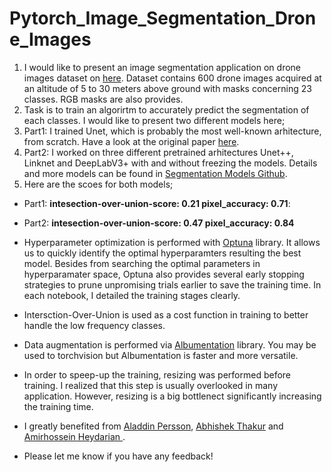 # Pytorch_Image_Segmentation_Drone_Images

1. I would like to present an image segmentation application on drone images dataset on [here]((https://www.tugraz.at/index.php?id=22387)). Dataset contains 600 drone images acquired 
at an altitude of 5 to 30 meters above ground with masks concerning 23 classes. RGB masks are also provides. 
2. Task is to train an algorirtm to accurately predict the segmentation of each classes. I would like to present two different models here;
3. Part1: I trained Unet, which is probably the most well-known arhitecture, from scratch. Have a look at the original paper [here](https://arxiv.org/abs/1505.04597).
4. Part2: I worked on three different pretrained arhitectures Unet++, Linknet and DeepLabV3+ with and without freezing the models. Details and more models can be found in [Segmentation Models Github](https://github.com/qubvel/segmentation_models.pytorch). 
5. Here are the scoes for both models;
- Part1: **intesection-over-union-score: 0.21 pixel_accuracy: 0.71**:
- Part2: **intesection-over-union-score: 0.47 pixel_accuracy: 0.84**

- Hyperparameter optimization is performed with [Optuna](https://optuna.org/) library. It allows us to quickly identify the optimal hyperparamters resulting the best model. Besides from searching the optimal parameters in hyperparamater space, Optuna also provides several early stopping strategies to prune unpromising trials earlier to save the training time. In each notebook, I detailed the training stages clearly.
- Intersction-Over-Union is used as a cost function in training to better handle the low frequency classes.
- Data augmentation is performed via [Albumentation](https://albumentations.ai/) library. You may be used to torchvision but Albumentation is faster and more versatile. 
- In order to speep-up the training, resizing was performed before training. I realized that this step is usually overlooked in many application. However, resizing is a big bottlenect significantly increasing the training time. 
- I greatly benefited from [Aladdin Persson](https://www.youtube.com/watch?v=IHq1t7NxS8k&list=LL&index=7&t=1738s), [Abhishek Thakur](https://www.youtube.com/watch?v=u1loyDCoGbE&list=LL&index=5) and [Amirhossein Heydarian ](https://github.com/amirhosseinh77/UNet-AerialSegmentation/blob/main/losses.py).
- Please let me know if you have any feedback!
